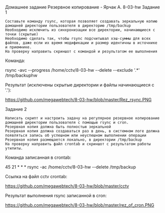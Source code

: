 Домашнее задание Резервное копирование  - Ярчак А. 8-03-hw
Задание 1

    Составьте команду rsync, которая позволяет создавать зеркальную копию домашней директории пользователя в директорию /tmp/backup
    Необходимо исключить из синхронизации все директории, начинающиеся с точки (скрытые)
    Необходимо сделать так, чтобы rsync подсчитывал хэш-суммы для всех файлов, даже если их время модификации и размер идентичны в источнике и приемнике.
    На проверку направить скриншот с командой и результатом ее выполнения


Команда:

 rsync -avc --progress /home/cctv/8-03-hw --delete  --exclude '.*' /tmp/backuphw

Результат (исключены скрытые директории и файлы начинающиеся с '.'):

https://github.com/megawebtech/8-03-hw/blob/master/Rez_rsync.PNG



Задание 2

    Написать скрипт и настроить задачу на регулярное резервное копирование домашней директории пользователя с помощью rsync и cron.
    Резервная копия должна быть полностью зеркальной
    Резервная копия должна создаваться раз в день, в системном логе должна появляться запись об успешном или неуспешном выполнении операции
    Резервная копия размещается локально, в директории /tmp/backup
    На проверку направить файл crontab и скриншот с результатом работы утилиты.

Команда записанная в crontab:

45 21 * * * rsync -ac /home/cctv/8-03-hw --delete /tmp/backup


Ссылка на файл cctv crontab:

https://github.com/megawebtech/8-03-hw/blob/master/cctv


Результат выполнения rsync записанной в cron:

https://github.com/megawebtech/8-03-hw/blob/master/rez_of_cron.PNG



